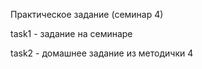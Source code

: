 Практическое задание (семинар 4)

task1 - задание на семинаре

task2 - домашнее задание из методички 4 
